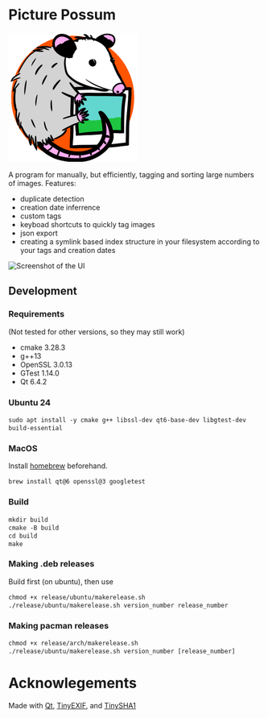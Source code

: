 # Picture Possum
<img src="res/icon.png" width="256" height="256">

A program for manually, but efficiently, tagging and sorting large numbers of images.
Features:
 - duplicate detection
 - creation date inferrence
 - custom tags
 - keyboad shortcuts to quickly tag images
 - json export
 - creating a symlink based index structure in your filesystem according to your tags and creation dates

![Screenshot of the UI](res/ui.png)
## Development
### Requirements
(Not tested for other versions, so they may still work)
- cmake 3.28.3
- g++13
- OpenSSL 3.0.13
- GTest 1.14.0
- Qt 6.4.2

### Ubuntu 24
```shell
sudo apt install -y cmake g++ libssl-dev qt6-base-dev libgtest-dev build-essential 
```

### MacOS
Install [homebrew](https://brew.sh/) beforehand.
```shell
brew install qt@6 openssl@3 googletest
```

### Build
```
mkdir build
cmake -B build
cd build
make
```

### Making .deb releases
Build first (on ubuntu), then use 
```
chmod +x release/ubuntu/makerelease.sh
./release/ubuntu/makerelease.sh version_number release_number
```

### Making pacman releases
```
chmod +x release/arch/makerelease.sh
./release/ubuntu/makerelease.sh version_number [release_number]
```

# Acknowlegements
Made with [Qt](https://www.qt.io/), [TinyEXIF](https://github.com/cdcseacave/TinyEXIF), and [TinySHA1](https://github.com/mohaps/TinySHA1)
